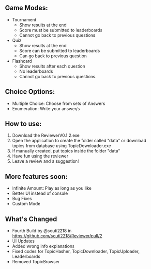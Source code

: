 ## Game Modes:
- Tournament
   - Show results at the end
   - Score must be submitted to leaderboards
   - Cannot go back to previous questions
- Quiz
   - Show results at the end
   - Score can be submitted to leaderboards
   - Can go back to previous question
- Flashcard
   - Show results after each question
   - No leaderboards
   - Cannot go back to previous questions

## Choice Options:
- Multiple Choice: Choose from sets of Answers
- Enumeration: Write your answer/s

## How to use:
1. Download the ReviewerV0.1.2.exe
2. Open the application to create the folder called "data" or download topics from database using TopicDownloader.exe
3. If manually created, put topics inside the folder "data"
4. Have fun using the reviewer
5. Leave a review and a suggestion!

## More features soon:
- Infinite Amount: Play as long as you like
- Better UI instead of console
- Bug Fixes
- Custom Mode

## What's Changed
* Fourth Build by @scuti2218 in https://github.com/scuti2218/Reviewer/pull/2
* UI Updates
* Added wrong info explanations
* Fixed codes for TopicHasher, TopicDownloader, TopicUploader, Leaderboards
* Removed TopicBrowser
